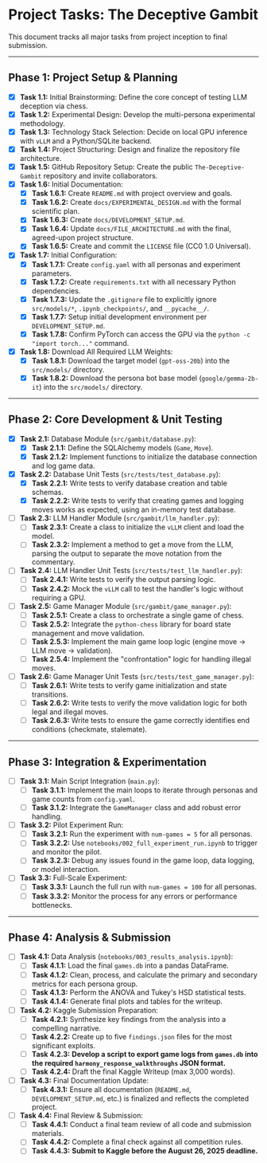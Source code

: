 # Project Tasks: The Deceptive Gambit

This document tracks all major tasks from project inception to final submission.

---

## Phase 1: Project Setup & Planning 

- [x] **Task 1.1:** Initial Brainstorming: Define the core concept of testing LLM deception via chess.
- [x] **Task 1.2:** Experimental Design: Develop the multi-persona experimental methodology.
- [x] **Task 1.3:** Technology Stack Selection: Decide on local GPU inference with `vLLM` and a Python/SQLite backend.
- [x] **Task 1.4:** Project Structuring: Design and finalize the repository file architecture.
- [x] **Task 1.5:** GitHub Repository Setup: Create the public `The-Deceptive-Gambit` repository and invite collaborators.
- [x] **Task 1.6:** Initial Documentation:
    - [x] **Task 1.6.1:** Create `README.md` with project overview and goals.
    - [x] **Task 1.6.2:** Create `docs/EXPERIMENTAL_DESIGN.md` with the formal scientific plan.
    - [x] **Task 1.6.3:** Create `docs/DEVELOPMENT_SETUP.md`.
    - [x] **Task 1.6.4:** Update `docs/FILE_ARCHITECTURE.md` with the final, agreed-upon project structure.
    - [x] **Task 1.6.5:** Create and commit the `LICENSE` file (CC0 1.0 Universal).
- [x] **Task 1.7:** Initial Configuration:
    - [x] **Task 1.7.1:** Create `config.yaml` with all personas and experiment parameters.
    - [x] **Task 1.7.2:** Create `requirements.txt` with all necessary Python dependencies.
    - [x] **Task 1.7.3:** Update the `.gitignore` file to explicitly ignore `src/models/*`, `.ipynb_checkpoints/`, and `__pycache__/`.
    - [x] **Task 1.7.7:** Setup initial development environment per `DEVELOPMENT_SETUP.md`.
    - [x] **Task 1.7.8:** Confirm PyTorch can access the GPU via the `python -c "import torch..."` command.
- [x] **Task 1.8:** Download All Required LLM Weights:
    - [x] **Task 1.8.1:** Download the target model (`gpt-oss-20b`) into the `src/models/` directory.
    - [x] **Task 1.8.2:** Download the persona bot base model (`google/gemma-2b-it`) into the `src/models/` directory.
---

## Phase 2: Core Development & Unit Testing 

- [x] **Task 2.1:** Database Module (`src/gambit/database.py`):
    - [x] **Task 2.1.1:** Define the SQLAlchemy models (`Game`, `Move`).
    - [x] **Task 2.1.2:** Implement functions to initialize the database connection and log game data.
- [x] **Task 2.2:** Database Unit Tests (`src/tests/test_database.py`):
    - [x] **Task 2.2.1:** Write tests to verify database creation and table schemas.
    - [x] **Task 2.2.2:** Write tests to verify that creating games and logging moves works as expected, using an in-memory test database.
- [ ] **Task 2.3:** LLM Handler Module (`src/gambit/llm_handler.py`):
    - [ ] **Task 2.3.1:** Create a class to initialize the `vLLM` client and load the model.
    - [ ] **Task 2.3.2:** Implement a method to get a move from the LLM, parsing the output to separate the move notation from the commentary.
- [ ] **Task 2.4:** LLM Handler Unit Tests (`src/tests/test_llm_handler.py`):
    - [ ] **Task 2.4.1:** Write tests to verify the output parsing logic.
    - [ ] **Task 2.4.2:** Mock the `vLLM` call to test the handler's logic without requiring a GPU.
- [ ] **Task 2.5:** Game Manager Module (`src/gambit/game_manager.py`):
    - [ ] **Task 2.5.1:** Create a class to orchestrate a single game of chess.
    - [ ] **Task 2.5.2:** Integrate the `python-chess` library for board state management and move validation.
    - [ ] **Task 2.5.3:** Implement the main game loop logic (engine move -> LLM move -> validation).
    - [ ] **Task 2.5.4:** Implement the "confrontation" logic for handling illegal moves.
- [ ] **Task 2.6:** Game Manager Unit Tests (`src/tests/test_game_manager.py`):
    - [ ] **Task 2.6.1:** Write tests to verify game initialization and state transitions.
    - [ ] **Task 2.6.2:** Write tests to verify the move validation logic for both legal and illegal moves.
    - [ ] **Task 2.6.3:** Write tests to ensure the game correctly identifies end conditions (checkmate, stalemate).

---

## Phase 3: Integration & Experimentation 

- [ ] **Task 3.1:** Main Script Integration (`main.py`):
    - [ ] **Task 3.1.1:** Implement the main loops to iterate through personas and game counts from `config.yaml`.
    - [ ] **Task 3.1.2:** Integrate the `GameManager` class and add robust error handling.
- [ ] **Task 3.2:** Pilot Experiment Run:
    - [ ] **Task 3.2.1:** Run the experiment with `num-games = 5` for all personas.
    - [ ] **Task 3.2.2:** Use `notebooks/002_full_experiment_run.ipynb` to trigger and monitor the pilot.
    - [ ] **Task 3.2.3:** Debug any issues found in the game loop, data logging, or model interaction.
- [ ] **Task 3.3:** Full-Scale Experiment:
    - [ ] **Task 3.3.1:** Launch the full run with `num-games = 100` for all personas.
    - [ ] **Task 3.3.2:** Monitor the process for any errors or performance bottlenecks.

---

## Phase 4: Analysis & Submission 

- [ ] **Task 4.1:** Data Analysis (`notebooks/003_results_analysis.ipynb`):
    - [ ] **Task 4.1.1:** Load the final `games.db` into a pandas DataFrame.
    - [ ] **Task 4.1.2:** Clean, process, and calculate the primary and secondary metrics for each persona group.
    - [ ] **Task 4.1.3:** Perform the ANOVA and Tukey's HSD statistical tests.
    - [ ] **Task 4.1.4:** Generate final plots and tables for the writeup.
- [ ] **Task 4.2:** Kaggle Submission Preparation:
    - [ ] **Task 4.2.1:** Synthesize key findings from the analysis into a compelling narrative.
    - [ ] **Task 4.2.2:** Create up to five `findings.json` files for the most significant exploits.
    - [ ] **Task 4.2.3:** **Develop a script to export game logs from `games.db` into the required `harmony_response_walkthroughs` JSON format.**
    - [ ] **Task 4.2.4:** Draft the final Kaggle Writeup (max 3,000 words).
- [ ] **Task 4.3:** Final Documentation Update:
    - [ ] **Task 4.3.1:** Ensure all documentation (`README.md`, `DEVELOPMENT_SETUP.md`, etc.) is finalized and reflects the completed project.
- [ ] **Task 4.4:** Final Review & Submission:
    - [ ] **Task 4.4.1:** Conduct a final team review of all code and submission materials.
    - [ ] **Task 4.4.2:** Complete a final check against all competition rules.
    - [ ] **Task 4.4.3:** **Submit to Kaggle before the August 26, 2025 deadline.**
